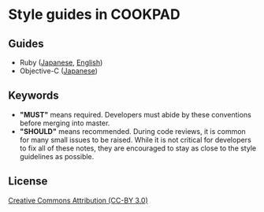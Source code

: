 # Style guides in COOKPAD

## Guides

- Ruby ([Japanese](ruby.ja.md), [English](ruby.en.md))
- Objective-C ([Japanese](objective-c.ja.md))

## Keywords

- __"MUST"__ means required. Developers must abide by these conventions before merging into master.
- __"SHOULD"__ means recommended. During code reviews, it is common for many small issues to be raised. While it is not critical for developers to fix all of these notes, they are encouraged to stay as close to the style guidelines as possible.

## License

[Creative Commons Attribution (CC-BY 3.0)](http://creativecommons.org/licenses/by/3.0/)
